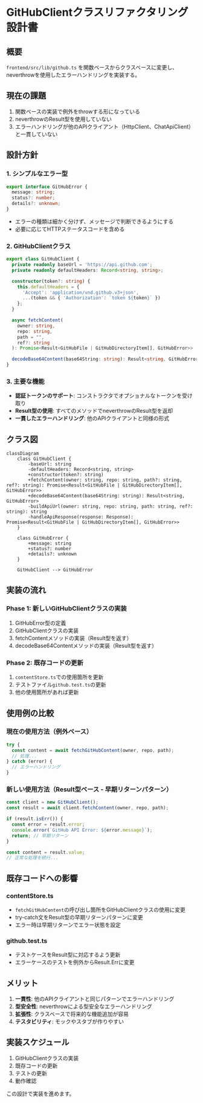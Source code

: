 # GitHubClientクラスリファクタリング設計書

## 概要

`frontend/src/lib/github.ts` を関数ベースからクラスベースに変更し、neverthrowを使用したエラーハンドリングを実装する。

## 現在の課題

1. 関数ベースの実装で例外をthrowする形になっている
2. neverthrowのResult型を使用していない
3. エラーハンドリングが他のAPIクライアント（HttpClient、ChatApiClient）と一貫していない

## 設計方針

### 1. シンプルなエラー型

```typescript
export interface GitHubError {
  message: string;
  status?: number;
  details?: unknown;
}
```

- エラーの種類は細かく分けず、メッセージで判断できるようにする
- 必要に応じてHTTPステータスコードを含める

### 2. GitHubClientクラス

```typescript
export class GitHubClient {
  private readonly baseUrl = 'https://api.github.com';
  private readonly defaultHeaders: Record<string, string>;

  constructor(token?: string) {
    this.defaultHeaders = {
      'Accept': 'application/vnd.github.v3+json',
      ...(token && { 'Authorization': `token ${token}` })
    };
  }

  async fetchContent(
    owner: string,
    repo: string,
    path = "",
    ref?: string
  ): Promise<Result<GitHubFile | GitHubDirectoryItem[], GitHubError>>

  decodeBase64Content(base64String: string): Result<string, GitHubError>
}
```

### 3. 主要な機能

- **認証トークンのサポート**: コンストラクタでオプショナルなトークンを受け取り
- **Result型の使用**: すべてのメソッドでneverthrowのResult型を返却
- **一貫したエラーハンドリング**: 他のAPIクライアントと同様の形式

## クラス図

```mermaid
classDiagram
    class GitHubClient {
        -baseUrl: string
        -defaultHeaders: Record<string, string>
        +constructor(token?: string)
        +fetchContent(owner: string, repo: string, path?: string, ref?: string): Promise<Result<GitHubFile | GitHubDirectoryItem[], GitHubError>>
        +decodeBase64Content(base64String: string): Result<string, GitHubError>
        -buildApiUrl(owner: string, repo: string, path: string, ref?: string): string
        -handleApiResponse(response: Response): Promise<Result<GitHubFile | GitHubDirectoryItem[], GitHubError>>
    }

    class GitHubError {
        +message: string
        +status?: number
        +details?: unknown
    }

    GitHubClient --> GitHubError
```

## 実装の流れ

### Phase 1: 新しいGitHubClientクラスの実装

1. GitHubError型の定義
2. GitHubClientクラスの実装
3. fetchContentメソッドの実装（Result型を返す）
4. decodeBase64Contentメソッドの実装（Result型を返す）

### Phase 2: 既存コードの更新

1. `contentStore.ts`での使用箇所を更新
2. テストファイル`github.test.ts`の更新
3. 他の使用箇所があれば更新

## 使用例の比較

### 現在の使用方法（例外ベース）

```typescript
try {
  const content = await fetchGitHubContent(owner, repo, path);
  // 処理...
} catch (error) {
  // エラーハンドリング
}
```

### 新しい使用方法（Result型ベース - 早期リターンパターン）

```typescript
const client = new GitHubClient();
const result = await client.fetchContent(owner, repo, path);

if (result.isErr()) {
  const error = result.error;
  console.error(`GitHub API Error: ${error.message}`);
  return; // 早期リターン
}

const content = result.value;
// 正常な処理を続行...
```

## 既存コードへの影響

### contentStore.ts

- `fetchGitHubContent`の呼び出し箇所をGitHubClientクラスの使用に変更
- try-catch文をResult型の早期リターンパターンに変更
- エラー時は早期リターンでエラー状態を設定

### github.test.ts

- テストケースをResult型に対応するよう更新
- エラーケースのテストを例外からResult.Errに変更

## メリット

1. **一貫性**: 他のAPIクライアントと同じパターンでエラーハンドリング
2. **型安全性**: neverthrowによる型安全なエラーハンドリング
3. **拡張性**: クラスベースで将来的な機能追加が容易
4. **テスタビリティ**: モックやスタブが作りやすい

## 実装スケジュール

1. GitHubClientクラスの実装
2. 既存コードの更新
3. テストの更新
4. 動作確認

この設計で実装を進めます。
